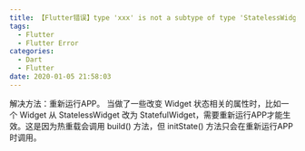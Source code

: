 ```yaml
---
title: 【Flutter错误】type 'xxx' is not a subtype of type 'StatelessWidget'
tags:
  - Flutter
  - Flutter Error
categories:
  - Dart
  - Flutter
date: 2020-01-05 21:58:03
---
```


解决方法：重新运行APP。
当做了一些改变 Widget 状态相关的属性时，比如一个 Widget 从 StatelessWidget 改为 StatefulWidget，需要重新运行APP才能生效。这是因为热重载会调用 build() 方法，但 initState() 方法只会在重新运行APP时调用。

